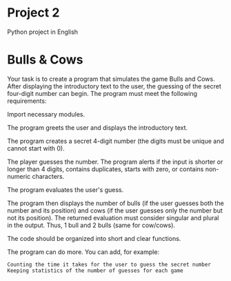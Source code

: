 # Project 2
Python project in English

# Bulls & Cows

Your task is to create a program that simulates the game Bulls and Cows. After displaying the introductory text to the user, the guessing of the secret four-digit number can begin. The program must meet the following requirements:

Import necessary modules.

The program greets the user and displays the introductory text.

The program creates a secret 4-digit number (the digits must be unique and cannot start with 0).

The player guesses the number. The program alerts if the input is shorter or longer than 4 digits, contains duplicates, starts with zero, or contains non-numeric characters.

The program evaluates the user's guess.

The program then displays the number of bulls (if the user guesses both the number and its position) and cows (if the user guesses only the number but not its position). The returned evaluation must consider singular and plural in the output. Thus, 1 bull and 2 bulls (same for cow/cows).

The code should be organized into short and clear functions.

The program can do more. You can add, for example:

    Counting the time it takes for the user to guess the secret number
    Keeping statistics of the number of guesses for each game

